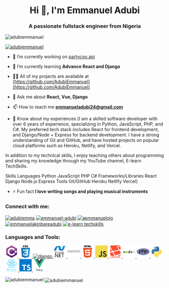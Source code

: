 <h1 align="center">Hi 👋, I'm Emmanuel Adubi</h1>
<h3 align="center">A passionate fullstack engineer from Nigeria</h3>

<p align="left"> <img src="https://komarev.com/ghpvc/?username=adubiemmanuel&label=Profile%20views&color=0e75b6&style=flat" alt="adubiemmanuel" /> </p>

<p align="left"> <a href="https://github.com/ryo-ma/github-profile-trophy"><img src="https://github-profile-trophy.vercel.app/?username=adubiemmanuel" alt="adubiemmanuel" /></a> </p>

- 🔭 I’m currently working on [partycoo api](https://partycoo.netlify.app/)

- 🌱 I’m currently learning **Advance React and Django**

- 👨‍💻 All of my projects are available at [https://github.com/AdubiEmmanuel](https://github.com/AdubiEmmanuel)

- 💬 Ask me about **React, Vue, Django**

- 📫 How to reach me **emmanueladubi24@gmail.com**

- 📄 Know about my experiences [I am a skilled software developer with over 6 years of experience, specializing in Python, JavaScript, PHP, and C#. My preferred tech stack includes React for frontend development, and Django/Node + Express for backend development. I have a strong understanding of Git and GitHub, and have hosted projects on popular cloud platforms such as Heroku, Netlify, and Vercel.

In addition to my technical skills, I enjoy teaching others about programming and sharing my knowledge through my YouTube channel, E-learn TechSkills.

Skills
Languages
Python
JavaScript
PHP
C#
Frameworks/Libraries
React
Django
Node.js
Express
Tools
Git/GitHub
Heroku
Netlify
Vercel)

- ⚡ Fun fact **I love writing songs and playing musical instruments**

<h3 align="left">Connect with me:</h3>
<p align="left">
<a href="https://twitter.com/adubiemma" target="blank"><img align="center" src="https://raw.githubusercontent.com/rahuldkjain/github-profile-readme-generator/master/src/images/icons/Social/twitter.svg" alt="adubiemma" height="30" width="40" /></a>
<a href="https://linkedin.com/in/emmanuel-adubi" target="blank"><img align="center" src="https://raw.githubusercontent.com/rahuldkjain/github-profile-readme-generator/master/src/images/icons/Social/linked-in-alt.svg" alt="emmanuel-adubi" height="30" width="40" /></a>
<a href="https://fb.com/aemmanuelojo" target="blank"><img align="center" src="https://raw.githubusercontent.com/rahuldkjain/github-profile-readme-generator/master/src/images/icons/Social/facebook.svg" alt="aemmanuelojo" height="30" width="40" /></a>
<a href="https://instagram.com/emmanuelakinbareadubi" target="blank"><img align="center" src="https://raw.githubusercontent.com/rahuldkjain/github-profile-readme-generator/master/src/images/icons/Social/instagram.svg" alt="emmanuelakinbareadubi" height="30" width="40" /></a>
<a href="[[https://www.youtube.com/c/e-learn techskills](https://www.youtube.com/channel/UCxsjU6EbU83ott5zt6m_CkQ)](https://www.youtube.com/@e-learntechskills )" target="blank"><img align="center" src="https://raw.githubusercontent.com/rahuldkjain/github-profile-readme-generator/master/src/images/icons/Social/youtube.svg" alt="e-learn techskills" height="30" width="40" /></a>
</p>

<h3 align="left">Languages and Tools:</h3>
<p align="left"> <a href="https://www.w3schools.com/cs/" target="_blank" rel="noreferrer"> <img src="https://raw.githubusercontent.com/devicons/devicon/master/icons/csharp/csharp-original.svg" alt="csharp" width="40" height="40"/> </a> <a href="https://www.w3schools.com/css/" target="_blank" rel="noreferrer"> <img src="https://raw.githubusercontent.com/devicons/devicon/master/icons/css3/css3-original-wordmark.svg" alt="css3" width="40" height="40"/> </a> <a href="https://www.djangoproject.com/" target="_blank" rel="noreferrer"> <img src="https://cdn.worldvectorlogo.com/logos/django.svg" alt="django" width="40" height="40"/> </a> <a href="https://dotnet.microsoft.com/" target="_blank" rel="noreferrer"> <img src="https://raw.githubusercontent.com/devicons/devicon/master/icons/dot-net/dot-net-original-wordmark.svg" alt="dotnet" width="40" height="40"/> </a> <a href="https://expressjs.com" target="_blank" rel="noreferrer"> <img src="https://raw.githubusercontent.com/devicons/devicon/master/icons/express/express-original-wordmark.svg" alt="express" width="40" height="40"/> </a> <a href="https://www.w3.org/html/" target="_blank" rel="noreferrer"> <img src="https://raw.githubusercontent.com/devicons/devicon/master/icons/html5/html5-original-wordmark.svg" alt="html5" width="40" height="40"/> </a> <a href="https://developer.mozilla.org/en-US/docs/Web/JavaScript" target="_blank" rel="noreferrer"> <img src="https://raw.githubusercontent.com/devicons/devicon/master/icons/javascript/javascript-original.svg" alt="javascript" width="40" height="40"/> </a> <a href="https://laravel.com/" target="_blank" rel="noreferrer"> <img src="https://raw.githubusercontent.com/devicons/devicon/master/icons/laravel/laravel-plain-wordmark.svg" alt="laravel" width="40" height="40"/> </a> <a href="https://nodejs.org" target="_blank" rel="noreferrer"> <img src="https://raw.githubusercontent.com/devicons/devicon/master/icons/nodejs/nodejs-original-wordmark.svg" alt="nodejs" width="40" height="40"/> </a> <a href="https://www.php.net" target="_blank" rel="noreferrer"> <img src="https://raw.githubusercontent.com/devicons/devicon/master/icons/php/php-original.svg" alt="php" width="40" height="40"/> </a> <a href="https://www.python.org" target="_blank" rel="noreferrer"> <img src="https://raw.githubusercontent.com/devicons/devicon/master/icons/python/python-original.svg" alt="python" width="40" height="40"/> </a> <a href="https://reactjs.org/" target="_blank" rel="noreferrer"> <img src="https://raw.githubusercontent.com/devicons/devicon/master/icons/react/react-original-wordmark.svg" alt="react" width="40" height="40"/> </a> <a href="https://www.typescriptlang.org/" target="_blank" rel="noreferrer"> <img src="https://raw.githubusercontent.com/devicons/devicon/master/icons/typescript/typescript-original.svg" alt="typescript" width="40" height="40"/> </a> <a href="https://vuejs.org/" target="_blank" rel="noreferrer"> <img src="https://raw.githubusercontent.com/devicons/devicon/master/icons/vuejs/vuejs-original-wordmark.svg" alt="vuejs" width="40" height="40"/> </a> </p>

<p><img align="left" src="https://github-readme-stats.vercel.app/api/top-langs?username=adubiemmanuel&show_icons=true&locale=en&layout=compact" alt="adubiemmanuel" /></p>

<p>&nbsp;<img align="center" src="https://github-readme-stats.vercel.app/api?username=adubiemmanuel&show_icons=true&locale=en" alt="adubiemmanuel" /></p>

